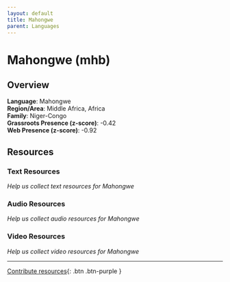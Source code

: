 ```yaml
---
layout: default
title: Mahongwe
parent: Languages
---
```


# Mahongwe (mhb)

## Overview

**Language**: Mahongwe  
**Region/Area**: Middle Africa, Africa  
**Family**: Niger-Congo  
**Grassroots Presence (z-score)**: -0.42  
**Web Presence (z-score)**: -0.92  

## Resources

### Text Resources
*Help us collect text resources for Mahongwe*

### Audio Resources
*Help us collect audio resources for Mahongwe*

### Video Resources
*Help us collect video resources for Mahongwe*

---

[Contribute resources](https://forms.office.com/e/1SfLJx3u1r){: .btn .btn-purple }
